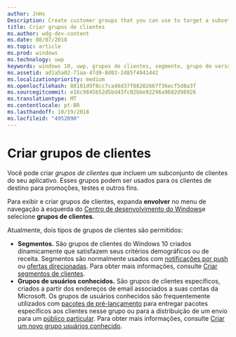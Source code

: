 ```yaml
---
author: JnHs
Description: Create customer groups that you can use to target a subset of your app's customer base for promotions, testing, or other purposes.
title: Criar grupos de clientes
ms.author: wdg-dev-content
ms.date: 08/07/2018
ms.topic: article
ms.prod: windows
ms.technology: uwp
keywords: windows 10, uwp, grupos de clientes, segmento, grupo de versão de pré-lançamento, grupo de usuários conhecido
ms.assetid: ad1a5a02-71aa-47d9-8d03-2d85f4941442
ms.localizationpriority: medium
ms.openlocfilehash: 88101d9f8cc7ca40d37f88202667f36ecf5d8a3f
ms.sourcegitcommit: e16c9845b52d5bd43fc02bbe92296a9682d96926
ms.translationtype: MT
ms.contentlocale: pt-BR
ms.lasthandoff: 10/19/2018
ms.locfileid: "4952090"
---
```

# <a name="create-customer-groups"></a>Criar grupos de clientes

Você pode criar *grupos de clientes* que incluem um subconjunto de clientes do seu aplicativo. Esses grupos podem ser usados para os clientes de destino para promoções, testes e outros fins.

Para exibir e criar grupos de clientes, expanda **envolver** no menu de navegação à esquerda do [Centro de desenvolvimento do Windows](https://partner.microsoft.com/dashboard)e selecione **grupos de clientes**.

Atualmente, dois tipos de grupos de clientes são permitidos:

- **Segmentos.** São grupos de clientes do Windows 10 criados dinamicamente que satisfazem seus critérios demográficos ou de receita. Segmentos são normalmente usados com [notificações por push](send-push-notifications-to-your-apps-customers.md) ou [ofertas direcionadas](use-targeted-offers-to-maximize-engagement-and-conversions.md). Para obter mais informações, consulte [Criar segmentos de clientes](create-customer-segments.md).
- **Grupos de usuários conhecidos.** São grupos de clientes específicos, criados a partir dos endereços de email associados a suas contas da Microsoft. Os grupos de usuários conhecidos são frequentemente utilizados com [pacotes de pré-lançamento](package-flights.md) para entregar pacotes específicos aos clientes nesse grupo ou para a distribuição de um envio para um [público particular](choose-visibility-options.md#audience). Para obter mais informações, consulte [Criar um novo grupo usuários conhecido](create-known-user-groups.md).
